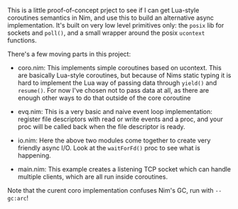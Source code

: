 
This is a little proof-of-concept prject to see if I can get Lua-style
coroutines semantics in Nim, and use this to build an alternative async
implementation. It's built on very low level primitives only: the `posix` lib
for sockets and `poll()`, and a small wrapper around the posix `ucontext`
functions.

There's a few moving parts in this project:

- coro.nim: This implements simple coroutines based on ucontext. This are
  basically Lua-style coroutines, but because of Nims static typing it is hard
  to implement the Lua way of passing data through `yield()` and `resume()`.
  For now I've chosen not to pass data at all, as there are enough other ways
  to do that outside of the core coroutine

- evq.nim: This is a very basic and naive event loop implementation: register
  file descriptors with read or write events and a proc, and your proc will
  be called back when the file descriptor is ready.
 
- io.nim: Here the above two modules come together to create very friendly
  async I/O. Look at the `waitForFd()` proc to see what is happening.

- main.nim: This example creates a listening TCP socket which can handle
  multiple clients, which are all run inside coroutines.

Note that the curent coro implementation confuses Nim's GC, run with `--gc:arc`!

